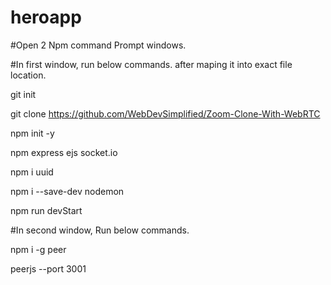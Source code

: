 # heroapp
#Open 2 Npm command Prompt windows.

#In first window, run below commands. after maping it into exact file location.

git init

git clone https://github.com/WebDevSimplified/Zoom-Clone-With-WebRTC

npm init -y

npm express ejs socket.io

npm i uuid

npm i --save-dev nodemon

npm run devStart


#In second window, Run below commands.

npm i -g peer

peerjs --port 3001

